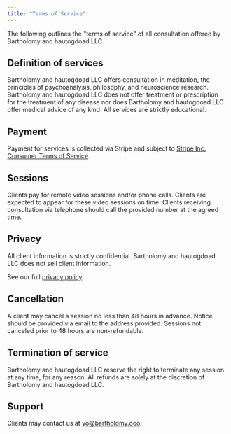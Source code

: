 ```yaml
---
title: "Terms of Service"
---
```


The following outlines the "terms of service" of all consultation offered by Bartholomy and hautogdoad LLC.

## Definition of services

Bartholomy and hautogdoad LLC offers consultation in meditation, the principles of psychoanalysis, philosophy, and neuroscience research. Bartholomy and hautogdoad LLC does not offer treatment or prescription for the treatment of any disease nor does Bartholomy and hautogdoad LLC offer medical advice of any kind. All services are strictly educational.

## Payment

Payment for services is collected via Stripe and subject to [Stripe Inc. Consumer Terms of Service](https://stripe.com/legal/consumer).

## Sessions

Clients pay for remote video sessions and/or phone calls. Clients are expected to appear for these video sessions on time. Clients receiving consultation via telephone should call the provided number at the agreed time.

## Privacy

All client information is strictly confidential. Bartholomy and hautogdoad LLC does not sell client information.

See our full [privacy policy](/about/privacy).

## Cancellation

A client may cancel a session no less than 48 hours in advance. Notice should be provided via email to the address provided. Sessions not canceled prior to 48 hours are non-refundable.

## Termination of service

Bartholomy and hautogdoad LLC reserve the right to terminate any session at any time, for any reason. All refunds are solely at the discretion of Bartholomy and hautogdoad LLC.

## Support

Clients may contact us at yo@bartholomy.ooo

